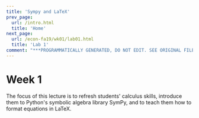 ```yaml
---
title: 'Sympy and LaTeX'
prev_page:
  url: /intro.html
  title: 'Home'
next_page:
  url: /econ-fa19/wk01/lab01.html
  title: 'Lab 1'
comment: "***PROGRAMMATICALLY GENERATED, DO NOT EDIT. SEE ORIGINAL FILES IN /content***"
---
```

# Week 1

The focus of this lecture is to refresh students' calculus skills, introduce them to Python's symbolic algebra library SymPy, and to teach them how to format equations in LaTeX.
